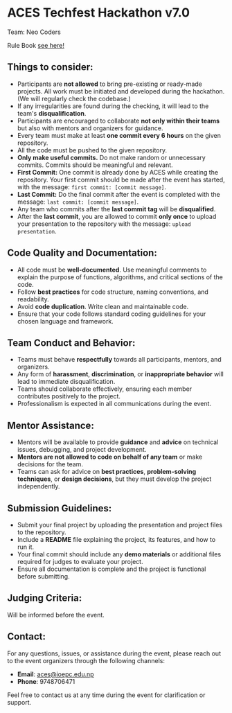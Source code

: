 # ACES Techfest Hackathon v7.0

Team: Neo Coders

Rule Book [see here!](https://drive.google.com/file/d/1Sa2UTJ7J4sWB28mvU9a0f6jQxJQ7z5AI/view?fbclid=IwZXh0bgNhZW0CMTAAAR1QW9FOv_LZ5pnDR0sxwzTpC2i9I1_Lhjd_HcXlwCW5c4tkOeJeAV0SWTE_aem_Q-iRzE-UhY2m2F2XHkB6vg)

## Things to consider:
- Participants are **not allowed** to bring pre-existing or ready-made projects. All work must be initiated and developed during the hackathon. (We will regularly check the codebase.)
- If any irregularities are found during the checking, it will lead to the team's **disqualification**.
- Participants are encouraged to collaborate **not only within their teams** but also with mentors and organizers for guidance.
- Every team must make at least **one commit every 6 hours** on the given repository.
- All the code must be pushed to the given repository.
- **Only make useful commits.** Do not make random or unnecessary commits. Commits should be meaningful and relevant.
- **First Commit:** One commit is already done by ACES while creating the repository. Your first commit should be made after the event has started, with the message: `first commit: [commit message]`.
- **Last Commit:** Do the final commit after the event is completed with the message: `last commit: [commit message]`.
- Any team who commits after the **last commit tag** will be **disqualified**.
- After the **last commit**, you are allowed to commit **only once** to upload your presentation to the repository with the message: `upload presentation`.

## Code Quality and Documentation:
- All code must be **well-documented**. Use meaningful comments to explain the purpose of functions, algorithms, and critical sections of the code.
- Follow **best practices** for code structure, naming conventions, and readability.
- Avoid **code duplication**. Write clean and maintainable code.
- Ensure that your code follows standard coding guidelines for your chosen language and framework.

## Team Conduct and Behavior:
- Teams must behave **respectfully** towards all participants, mentors, and organizers.
- Any form of **harassment**, **discrimination**, or **inappropriate behavior** will lead to immediate disqualification.
- Teams should collaborate effectively, ensuring each member contributes positively to the project.
- Professionalism is expected in all communications during the event.

## Mentor Assistance:
- Mentors will be available to provide **guidance** and **advice** on technical issues, debugging, and project development.
- **Mentors are not allowed to code on behalf of any team** or make decisions for the team.
- Teams can ask for advice on **best practices**, **problem-solving techniques**, or **design decisions**, but they must develop the project independently.

## Submission Guidelines:
- Submit your final project by uploading the presentation and project files to the repository.
- Include a **README** file explaining the project, its features, and how to run it.
- Your final commit should include any **demo materials** or additional files required for judges to evaluate your project.
- Ensure all documentation is complete and the project is functional before submitting.

## Judging Criteria:
Will be informed before the event.

## Contact:
For any questions, issues, or assistance during the event, please reach out to the event organizers through the following channels:
- **Email**: aces@ioepc.edu.np
- **Phone**: 9748706471

Feel free to contact us at any time during the event for clarification or support.
